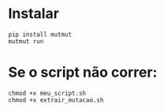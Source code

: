 # Instalar
~~~
pip install mutmut
mutmut run
~~~

# Se o script não correr:
~~~
chmod +x meu_script.sh
chmod +x extrair_mutacao.sh
~~~